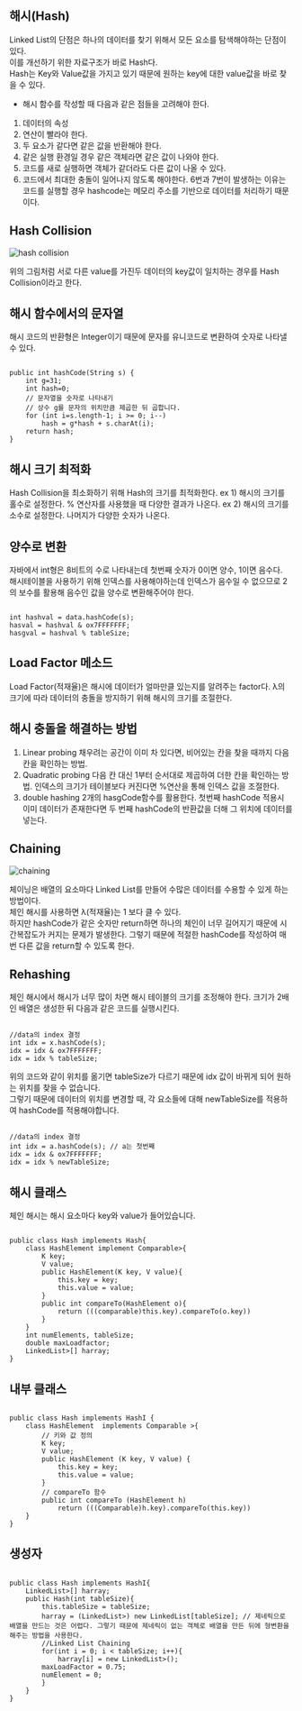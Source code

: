 ## 해시(Hash)
Linked List의 단점은 하나의 데이터를 찾기 위해서 모든 요소를 탐색해야하는 단점이 있다.<br>
이를 개선하기 위한 자료구조가 바로 Hash다.<br>
Hash는 Key와 Value값을 가지고 있기 때문에 원하는 key에 대한 value값을 바로 찾을 수 있다.

* 해시 함수를 작성할 때 다음과 같은 점들을 고려해야 한다.
1. 데이터의 속성
2. 연산이 빨라야 한다.
3. 두 요소가 같다면 같은 값을 반환해야 한다.
4. 같은 실행 환경일 경우 같은 객체라면 같은 값이 나와야 한다.
5. 코드를 새로 실행하면 객체가 같더라도 다른 값이 나올 수 있다.
6. 코드에서 최대한 충돌이 일어나지 않도록 해야한다.
6번과 7번이 발생하는 이유는 코드를 실행할 경우 hashcode는 메모리 주소를 기반으로 데이터를 처리하기 때문이다.

## Hash Collision
![hash collision](https://user-images.githubusercontent.com/63636555/145001405-65b5dd5a-c908-43fe-b6f0-b775fd8d49d0.png)

위의 그림처럼 서로 다른 value를 가진두 데이터의 key값이 일치하는 경우를 Hash Collision이라고 한다.


## 해시 함수에서의 문자열
해시 코드의 반환형은 Integer이기 때문에 문자를 유니코드로 변환하여 숫자로 나타낼 수 있다.

<pre><code>
public int hashCode(String s) {
	int g=31;
	int hash=0;
	// 문자열을 숫자로 나타내기
	// 상수 g를 문자의 위치만큼 제곱한 뒤 곱합니다.
	for (int i=s.length-1; i >= 0; i--)
		hash = g*hash + s.charAt(i);
	return hash;
}
</code></pre>

## 해시 크기 최적화
Hash Collision을 최소화하기 위해 Hash의 크기를 최적화한다.
ex 1) 해시의 크기를 홀수로 설정한다. % 연산자를 사용했을 때 다양한 결과가 나온다.
ex 2) 해시의 크기를 소수로 설정한다. 나머지가 다양한 숫자가 나온다.


## 양수로 변환
자바에서 int형은 8비트의 수로 나타내는데 첫번째 숫자가 0이면 양수, 1이면 음수다.<br>
해시테이블을 사용하기 위해 인덱스를 사용해야하는데 인덱스가 음수일 수 없으므로 2의 보수를 활용해 음수인 값을 양수로 변환해주어야 한다.
<pre><code>
int hashval = data.hashCode(s);
hasval = hashval & ox7FFFFFFF;
hasgval = hashval % tableSize;
</code></pre>


## Load Factor 메소드
Load Factor(적재율)은 해시에 데이터가 얼마만클 있는지를 알려주는 factor다. λ의 크기에 따라 데이터의 충돌을 방지하기 위해 해시의 크기를 조절한다.


## 해시 충돌을 해결하는 방법
1. Linear probing
 채우려는 공간이 이미 차 있다면, 비어있는 칸을 찾을 때까지 다음 칸을 확인하는 방법.
2. Quadratic probing
 다음 칸 대신 1부터 순서대로 제곱하여 더한 칸을 확인하는 방법. 인덱스의 크기가 테이블보다 커진다면 %연산을 통해 인덱스 값을 조절한다.
3. double hashing
 2개의 hasgCode함수를 활용한다. 첫번째 hashCode 적용시 이미 데이터가 존재한다면 두 번째 hashCode의 반환값을 더해 그 위치에 데이터를 넣는다.

## Chaining
![chaining](https://user-images.githubusercontent.com/63636555/145145112-ba779455-d4ca-4531-8f02-a7324407b2f4.png)

체이닝은 배열의 요소마다 Linked List를 만들어 수많은 데이터를 수용할 수 있게 하는 방법이다.<br>
체인 해시를 사용하면 λ(적재율)는 1 보다 클 수 있다.<br>
하지만 hashCode가 같은 숫자만 return하면 하나의 체인이 너무 길어지기 때문에 시간복잡도가 커지는 문제가 발생한다. 그렇기 때문에 적절한 hashCode를 작성하여 매번 다른 값을 return할 수 있도록 한다.


## Rehashing
체인 해시에서 해시가 너무 많이 차면 해시 테이블의 크기를 조정해야 한다.
크기가 2배인 배열은 생성한 뒤 다음과 같은 코드를 실행시킨다.
<pre><code>
//data의 index 결정
int idx = x.hashCode(s);
idx = idx & ox7FFFFFFF;
idx = idx % tableSize;
</code></pre>

위의 코드와 같이 위치를 옮기면 tableSize가 다르기 때문에 idx 값이 바뀌게 되어 원하는 위치를 찾을 수 없습니다.<br>
그렇기 때문에 데이터의 위치를 변경할 때, 각 요소들에 대해 newTableSize를 적용하여 hashCode를 적용해야합니다.
<pre><code>
//data의 index 결정
int idx = a.hashCode(s); // a는 첫번째 
idx = idx & ox7FFFFFFF;
idx = idx % newTableSize;
</code></pre>


## 해시 클래스
체인 해시는 해시 요소마다 key와 value가 들어있습니다.
<pre><code>
public class Hash<K,V> implements Hash<K,V>{
	class HashElement<K,V> implement Comparable<HashElement<K,V>>{
		K key;
		V value;
		public HashElement(K key, V value){
			this.key = key;
			this.value = value;
		}
		public int compareTo(HashElement<K,V> o){
			return (((comparable<K>)this.key).compareTo(o.key))
		}
	}
	int numElements, tableSize;
	double maxLoadfactor;
	LinkedList<HashElement<K,V>>[] harray;
}
</code></pre>


## 내부 클래스
<pre><code>
public class Hash<K, V> implements HashI<K, V> {
	class HashElement <K, V> implements Comparable <HashElement<K, V>>{
		// 키와 값 정의
		K key;
		V value;
		public HashElement (K key, V value) {
			this.key = key;
			this.value = value;
		}
		// compareTo 함수
		public int compareTo (HashElement<K, V> h)
			return (((Comparable<K>)h.key).compareTo(this.key))
	}
}
</code></pre>


## 생성자
<pre><code>
public class Hash<K,V> implements HashI<K,V>{
	LinkedList<HashElement<K,V>>[] harray;
	public Hash(int tableSize){
		this.tableSize = tableSize;
		harray = (LinkedList<HashElement<K,V>>) new LinkedList[tableSize]; // 제네릭으로 배열을 만드는 것은 어렵다. 그렇기 때문에 제네릭이 없는 객체로 배열을 만든 뒤에 형변환을 해주는 방법을 사용한다.
		//Linked List Chaining
		for(int i = 0; i < tableSize; i++){
			harray[i] = new LinkedList<HashElement<K,V>>();
		maxLoadFactor = 0.75;
		numElement = 0;
		}
	}
}
</code></pre>
